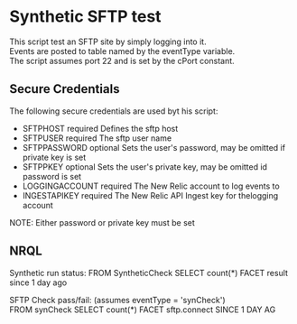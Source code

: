 # Synthetic SFTP test

This script test an SFTP site by simply logging into it.<br>
Events are posted to table named by the eventType variable.<br> 
The script assumes port 22 and is set by the cPort constant.

## Secure Credentials

The following secure credentials are used byt his script:
- SFTPHOST          required    Defines the sftp host
- SFTPUSER          required    The sftp user name
- SFTPPASSWORD      optional    Sets the user's password, may be omitted if private key is set
- SFTPPKEY          optional    Sets the user's private key, may be omitted id password is set 
- LOGGINGACCOUNT    required    The New Relic account to log events to
- INGESTAPIKEY      required    The New Relic API Ingest key for thelogging account

NOTE: Either password or private key must be set

## NRQL

Synthetic run status:
FROM SyntheticCheck SELECT count(*) FACET result since 1 day ago

SFTP Check pass/fail: (assumes eventType = 'synCheck')<br>
FROM synCheck SELECT count(*) FACET sftp.connect SINCE 1 DAY AG


